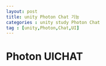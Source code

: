 ```yaml
---
layout: post
title: unity Photon Chat 기능
categories : unity study Photon Chat
tag : [unity,Photon,Chat,UI]
---
```


# Photon UICHAT


